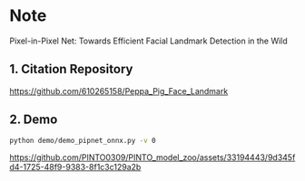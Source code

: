 # Note

Pixel-in-Pixel Net: Towards Efficient Facial Landmark Detection in the Wild

## 1. Citation Repository

  https://github.com/610265158/Peppa_Pig_Face_Landmark


## 2. Demo

```bash
python demo/demo_pipnet_onnx.py -v 0
```

https://github.com/PINTO0309/PINTO_model_zoo/assets/33194443/9d345fd4-1725-48f9-9383-8f1c3c129a2b
